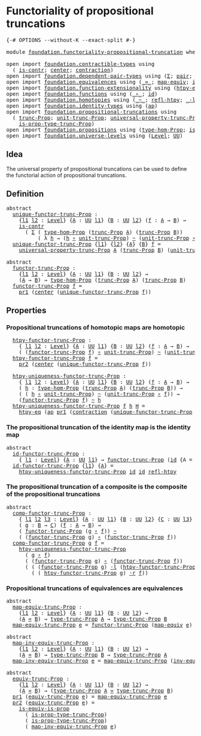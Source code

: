 # Functoriality of propositional truncations

<pre class="Agda"><a id="55" class="Symbol">{-#</a> <a id="59" class="Keyword">OPTIONS</a> <a id="67" class="Pragma">--without-K</a> <a id="79" class="Pragma">--exact-split</a> <a id="93" class="Symbol">#-}</a>

<a id="98" class="Keyword">module</a> <a id="105" href="foundation.functoriality-propositional-truncation.html" class="Module">foundation.functoriality-propositional-truncation</a> <a id="155" class="Keyword">where</a>

<a id="162" class="Keyword">open</a> <a id="167" class="Keyword">import</a> <a id="174" href="foundation.contractible-types.html" class="Module">foundation.contractible-types</a> <a id="204" class="Keyword">using</a>
  <a id="212" class="Symbol">(</a> <a id="214" href="foundation-core.contractible-types.html#925" class="Function">is-contr</a><a id="222" class="Symbol">;</a> <a id="224" href="foundation-core.contractible-types.html#1018" class="Function">center</a><a id="230" class="Symbol">;</a> <a id="232" href="foundation-core.contractible-types.html#1360" class="Function">contraction</a><a id="243" class="Symbol">)</a>
<a id="245" class="Keyword">open</a> <a id="250" class="Keyword">import</a> <a id="257" href="foundation.dependent-pair-types.html" class="Module">foundation.dependent-pair-types</a> <a id="289" class="Keyword">using</a> <a id="295" class="Symbol">(</a><a id="296" href="foundation-core.dependent-pair-types.html#502" class="Record">Σ</a><a id="297" class="Symbol">;</a> <a id="299" href="foundation-core.dependent-pair-types.html#575" class="InductiveConstructor">pair</a><a id="303" class="Symbol">;</a> <a id="305" href="foundation-core.dependent-pair-types.html#592" class="Field">pr1</a><a id="308" class="Symbol">;</a> <a id="310" href="foundation-core.dependent-pair-types.html#604" class="Field">pr2</a><a id="313" class="Symbol">)</a>
<a id="315" class="Keyword">open</a> <a id="320" class="Keyword">import</a> <a id="327" href="foundation.equivalences.html" class="Module">foundation.equivalences</a> <a id="351" class="Keyword">using</a> <a id="357" class="Symbol">(</a><a id="358" href="foundation-core.equivalences.html#1607" class="Function Operator">_≃_</a><a id="361" class="Symbol">;</a> <a id="363" href="foundation-core.equivalences.html#1807" class="Function">map-equiv</a><a id="372" class="Symbol">;</a> <a id="374" href="foundation-core.equivalences.html#5707" class="Function">inv-equiv</a><a id="383" class="Symbol">)</a>
<a id="385" class="Keyword">open</a> <a id="390" class="Keyword">import</a> <a id="397" href="foundation.function-extensionality.html" class="Module">foundation.function-extensionality</a> <a id="432" class="Keyword">using</a> <a id="438" class="Symbol">(</a><a id="439" href="foundation.function-extensionality.html#946" class="Function">htpy-eq</a><a id="446" class="Symbol">)</a>
<a id="448" class="Keyword">open</a> <a id="453" class="Keyword">import</a> <a id="460" href="foundation.functions.html" class="Module">foundation.functions</a> <a id="481" class="Keyword">using</a> <a id="487" class="Symbol">(</a><a id="488" href="foundation-core.functions.html#407" class="Function Operator">_∘_</a><a id="491" class="Symbol">;</a> <a id="493" href="foundation-core.functions.html#309" class="Function">id</a><a id="495" class="Symbol">)</a>
<a id="497" class="Keyword">open</a> <a id="502" class="Keyword">import</a> <a id="509" href="foundation.homotopies.html" class="Module">foundation.homotopies</a> <a id="531" class="Keyword">using</a> <a id="537" class="Symbol">(</a><a id="538" href="foundation-core.homotopies.html#467" class="Function Operator">_~_</a><a id="541" class="Symbol">;</a> <a id="543" href="foundation-core.homotopies.html#632" class="Function">refl-htpy</a><a id="552" class="Symbol">;</a> <a id="554" href="foundation-core.homotopies.html#1768" class="Function Operator">_·l_</a><a id="558" class="Symbol">;</a> <a id="560" href="foundation-core.homotopies.html#1058" class="Function Operator">_∙h_</a><a id="564" class="Symbol">;</a> <a id="566" href="foundation-core.homotopies.html#1974" class="Function Operator">_·r_</a><a id="570" class="Symbol">)</a>
<a id="572" class="Keyword">open</a> <a id="577" class="Keyword">import</a> <a id="584" href="foundation.identity-types.html" class="Module">foundation.identity-types</a> <a id="610" class="Keyword">using</a> <a id="616" class="Symbol">(</a><a id="617" href="foundation-core.identity-types.html#2853" class="Function">ap</a><a id="619" class="Symbol">)</a>
<a id="621" class="Keyword">open</a> <a id="626" class="Keyword">import</a> <a id="633" href="foundation.propositional-truncations.html" class="Module">foundation.propositional-truncations</a> <a id="670" class="Keyword">using</a>
  <a id="678" class="Symbol">(</a> <a id="680" href="foundation.propositional-truncations.html#2510" class="Function">trunc-Prop</a><a id="690" class="Symbol">;</a> <a id="692" href="foundation.propositional-truncations.html#2096" class="Function">unit-trunc-Prop</a><a id="707" class="Symbol">;</a> <a id="709" href="foundation.propositional-truncations.html#4864" class="Function">universal-property-trunc-Prop</a><a id="738" class="Symbol">;</a> <a id="740" href="foundation.propositional-truncations.html#2012" class="Function">type-trunc-Prop</a><a id="755" class="Symbol">;</a>
    <a id="761" href="foundation.propositional-truncations.html#2191" class="Function">is-prop-type-trunc-Prop</a><a id="784" class="Symbol">)</a>
<a id="786" class="Keyword">open</a> <a id="791" class="Keyword">import</a> <a id="798" href="foundation.propositions.html" class="Module">foundation.propositions</a> <a id="822" class="Keyword">using</a> <a id="828" class="Symbol">(</a><a id="829" href="foundation.propositions.html#3734" class="Function">type-hom-Prop</a><a id="842" class="Symbol">;</a> <a id="844" href="foundation-core.propositions.html#3624" class="Function">is-equiv-is-prop</a><a id="860" class="Symbol">)</a>
<a id="862" class="Keyword">open</a> <a id="867" class="Keyword">import</a> <a id="874" href="foundation.universe-levels.html" class="Module">foundation.universe-levels</a> <a id="901" class="Keyword">using</a> <a id="907" class="Symbol">(</a><a id="908" href="Agda.Primitive.html#597" class="Postulate">Level</a><a id="913" class="Symbol">;</a> <a id="915" href="foundation-core.universe-levels.html#222" class="Primitive">UU</a><a id="917" class="Symbol">)</a>
</pre>
## Idea

The universal property of propositional truncations can be used to define the functorial action of propositional truncations.

## Definition

<pre class="Agda"><a id="1083" class="Keyword">abstract</a>
  <a id="unique-functor-trunc-Prop"></a><a id="1094" href="foundation.functoriality-propositional-truncation.html#1094" class="Function">unique-functor-trunc-Prop</a> <a id="1120" class="Symbol">:</a>
    <a id="1126" class="Symbol">{</a><a id="1127" href="foundation.functoriality-propositional-truncation.html#1127" class="Bound">l1</a> <a id="1130" href="foundation.functoriality-propositional-truncation.html#1130" class="Bound">l2</a> <a id="1133" class="Symbol">:</a> <a id="1135" href="Agda.Primitive.html#597" class="Postulate">Level</a><a id="1140" class="Symbol">}</a> <a id="1142" class="Symbol">{</a><a id="1143" href="foundation.functoriality-propositional-truncation.html#1143" class="Bound">A</a> <a id="1145" class="Symbol">:</a> <a id="1147" href="foundation-core.universe-levels.html#222" class="Primitive">UU</a> <a id="1150" href="foundation.functoriality-propositional-truncation.html#1127" class="Bound">l1</a><a id="1152" class="Symbol">}</a> <a id="1154" class="Symbol">{</a><a id="1155" href="foundation.functoriality-propositional-truncation.html#1155" class="Bound">B</a> <a id="1157" class="Symbol">:</a> <a id="1159" href="foundation-core.universe-levels.html#222" class="Primitive">UU</a> <a id="1162" href="foundation.functoriality-propositional-truncation.html#1130" class="Bound">l2</a><a id="1164" class="Symbol">}</a> <a id="1166" class="Symbol">(</a><a id="1167" href="foundation.functoriality-propositional-truncation.html#1167" class="Bound">f</a> <a id="1169" class="Symbol">:</a> <a id="1171" href="foundation.functoriality-propositional-truncation.html#1143" class="Bound">A</a> <a id="1173" class="Symbol">→</a> <a id="1175" href="foundation.functoriality-propositional-truncation.html#1155" class="Bound">B</a><a id="1176" class="Symbol">)</a> <a id="1178" class="Symbol">→</a>
    <a id="1184" href="foundation-core.contractible-types.html#925" class="Function">is-contr</a>
      <a id="1199" class="Symbol">(</a> <a id="1201" href="foundation-core.dependent-pair-types.html#502" class="Record">Σ</a> <a id="1203" class="Symbol">(</a> <a id="1205" href="foundation.propositions.html#3734" class="Function">type-hom-Prop</a> <a id="1219" class="Symbol">(</a><a id="1220" href="foundation.propositional-truncations.html#2510" class="Function">trunc-Prop</a> <a id="1231" href="foundation.functoriality-propositional-truncation.html#1143" class="Bound">A</a><a id="1232" class="Symbol">)</a> <a id="1234" class="Symbol">(</a><a id="1235" href="foundation.propositional-truncations.html#2510" class="Function">trunc-Prop</a> <a id="1246" href="foundation.functoriality-propositional-truncation.html#1155" class="Bound">B</a><a id="1247" class="Symbol">))</a>
          <a id="1260" class="Symbol">(</a> <a id="1262" class="Symbol">λ</a> <a id="1264" href="foundation.functoriality-propositional-truncation.html#1264" class="Bound">h</a> <a id="1266" class="Symbol">→</a> <a id="1268" class="Symbol">(</a><a id="1269" href="foundation.functoriality-propositional-truncation.html#1264" class="Bound">h</a> <a id="1271" href="foundation-core.functions.html#407" class="Function Operator">∘</a> <a id="1273" href="foundation.propositional-truncations.html#2096" class="Function">unit-trunc-Prop</a><a id="1288" class="Symbol">)</a> <a id="1290" href="foundation-core.homotopies.html#467" class="Function Operator">~</a> <a id="1292" class="Symbol">(</a><a id="1293" href="foundation.propositional-truncations.html#2096" class="Function">unit-trunc-Prop</a> <a id="1309" href="foundation-core.functions.html#407" class="Function Operator">∘</a> <a id="1311" href="foundation.functoriality-propositional-truncation.html#1167" class="Bound">f</a><a id="1312" class="Symbol">)))</a>
  <a id="1318" href="foundation.functoriality-propositional-truncation.html#1094" class="Function">unique-functor-trunc-Prop</a> <a id="1344" class="Symbol">{</a><a id="1345" href="foundation.functoriality-propositional-truncation.html#1345" class="Bound">l1</a><a id="1347" class="Symbol">}</a> <a id="1349" class="Symbol">{</a><a id="1350" href="foundation.functoriality-propositional-truncation.html#1350" class="Bound">l2</a><a id="1352" class="Symbol">}</a> <a id="1354" class="Symbol">{</a><a id="1355" href="foundation.functoriality-propositional-truncation.html#1355" class="Bound">A</a><a id="1356" class="Symbol">}</a> <a id="1358" class="Symbol">{</a><a id="1359" href="foundation.functoriality-propositional-truncation.html#1359" class="Bound">B</a><a id="1360" class="Symbol">}</a> <a id="1362" href="foundation.functoriality-propositional-truncation.html#1362" class="Bound">f</a> <a id="1364" class="Symbol">=</a>
    <a id="1370" href="foundation.propositional-truncations.html#4864" class="Function">universal-property-trunc-Prop</a> <a id="1400" href="foundation.functoriality-propositional-truncation.html#1355" class="Bound">A</a> <a id="1402" class="Symbol">(</a><a id="1403" href="foundation.propositional-truncations.html#2510" class="Function">trunc-Prop</a> <a id="1414" href="foundation.functoriality-propositional-truncation.html#1359" class="Bound">B</a><a id="1415" class="Symbol">)</a> <a id="1417" class="Symbol">(</a><a id="1418" href="foundation.propositional-truncations.html#2096" class="Function">unit-trunc-Prop</a> <a id="1434" href="foundation-core.functions.html#407" class="Function Operator">∘</a> <a id="1436" href="foundation.functoriality-propositional-truncation.html#1362" class="Bound">f</a><a id="1437" class="Symbol">)</a>

<a id="1440" class="Keyword">abstract</a>
  <a id="functor-trunc-Prop"></a><a id="1451" href="foundation.functoriality-propositional-truncation.html#1451" class="Function">functor-trunc-Prop</a> <a id="1470" class="Symbol">:</a>
    <a id="1476" class="Symbol">{</a><a id="1477" href="foundation.functoriality-propositional-truncation.html#1477" class="Bound">l1</a> <a id="1480" href="foundation.functoriality-propositional-truncation.html#1480" class="Bound">l2</a> <a id="1483" class="Symbol">:</a> <a id="1485" href="Agda.Primitive.html#597" class="Postulate">Level</a><a id="1490" class="Symbol">}</a> <a id="1492" class="Symbol">{</a><a id="1493" href="foundation.functoriality-propositional-truncation.html#1493" class="Bound">A</a> <a id="1495" class="Symbol">:</a> <a id="1497" href="foundation-core.universe-levels.html#222" class="Primitive">UU</a> <a id="1500" href="foundation.functoriality-propositional-truncation.html#1477" class="Bound">l1</a><a id="1502" class="Symbol">}</a> <a id="1504" class="Symbol">{</a><a id="1505" href="foundation.functoriality-propositional-truncation.html#1505" class="Bound">B</a> <a id="1507" class="Symbol">:</a> <a id="1509" href="foundation-core.universe-levels.html#222" class="Primitive">UU</a> <a id="1512" href="foundation.functoriality-propositional-truncation.html#1480" class="Bound">l2</a><a id="1514" class="Symbol">}</a> <a id="1516" class="Symbol">→</a>
    <a id="1522" class="Symbol">(</a><a id="1523" href="foundation.functoriality-propositional-truncation.html#1493" class="Bound">A</a> <a id="1525" class="Symbol">→</a> <a id="1527" href="foundation.functoriality-propositional-truncation.html#1505" class="Bound">B</a><a id="1528" class="Symbol">)</a> <a id="1530" class="Symbol">→</a> <a id="1532" href="foundation.propositions.html#3734" class="Function">type-hom-Prop</a> <a id="1546" class="Symbol">(</a><a id="1547" href="foundation.propositional-truncations.html#2510" class="Function">trunc-Prop</a> <a id="1558" href="foundation.functoriality-propositional-truncation.html#1493" class="Bound">A</a><a id="1559" class="Symbol">)</a> <a id="1561" class="Symbol">(</a><a id="1562" href="foundation.propositional-truncations.html#2510" class="Function">trunc-Prop</a> <a id="1573" href="foundation.functoriality-propositional-truncation.html#1505" class="Bound">B</a><a id="1574" class="Symbol">)</a>
  <a id="1578" href="foundation.functoriality-propositional-truncation.html#1451" class="Function">functor-trunc-Prop</a> <a id="1597" href="foundation.functoriality-propositional-truncation.html#1597" class="Bound">f</a> <a id="1599" class="Symbol">=</a>
    <a id="1605" href="foundation-core.dependent-pair-types.html#592" class="Field">pr1</a> <a id="1609" class="Symbol">(</a><a id="1610" href="foundation-core.contractible-types.html#1018" class="Function">center</a> <a id="1617" class="Symbol">(</a><a id="1618" href="foundation.functoriality-propositional-truncation.html#1094" class="Function">unique-functor-trunc-Prop</a> <a id="1644" href="foundation.functoriality-propositional-truncation.html#1597" class="Bound">f</a><a id="1645" class="Symbol">))</a>
</pre>
## Properties

### Propositional truncations of homotopic maps are homotopic

<pre class="Agda">  <a id="htpy-functor-trunc-Prop"></a><a id="1741" href="foundation.functoriality-propositional-truncation.html#1741" class="Function">htpy-functor-trunc-Prop</a> <a id="1765" class="Symbol">:</a>
    <a id="1771" class="Symbol">{</a> <a id="1773" href="foundation.functoriality-propositional-truncation.html#1773" class="Bound">l1</a> <a id="1776" href="foundation.functoriality-propositional-truncation.html#1776" class="Bound">l2</a> <a id="1779" class="Symbol">:</a> <a id="1781" href="Agda.Primitive.html#597" class="Postulate">Level</a><a id="1786" class="Symbol">}</a> <a id="1788" class="Symbol">{</a><a id="1789" href="foundation.functoriality-propositional-truncation.html#1789" class="Bound">A</a> <a id="1791" class="Symbol">:</a> <a id="1793" href="foundation-core.universe-levels.html#222" class="Primitive">UU</a> <a id="1796" href="foundation.functoriality-propositional-truncation.html#1773" class="Bound">l1</a><a id="1798" class="Symbol">}</a> <a id="1800" class="Symbol">{</a><a id="1801" href="foundation.functoriality-propositional-truncation.html#1801" class="Bound">B</a> <a id="1803" class="Symbol">:</a> <a id="1805" href="foundation-core.universe-levels.html#222" class="Primitive">UU</a> <a id="1808" href="foundation.functoriality-propositional-truncation.html#1776" class="Bound">l2</a><a id="1810" class="Symbol">}</a> <a id="1812" class="Symbol">(</a><a id="1813" href="foundation.functoriality-propositional-truncation.html#1813" class="Bound">f</a> <a id="1815" class="Symbol">:</a> <a id="1817" href="foundation.functoriality-propositional-truncation.html#1789" class="Bound">A</a> <a id="1819" class="Symbol">→</a> <a id="1821" href="foundation.functoriality-propositional-truncation.html#1801" class="Bound">B</a><a id="1822" class="Symbol">)</a> <a id="1824" class="Symbol">→</a>
    <a id="1830" class="Symbol">(</a> <a id="1832" class="Symbol">(</a><a id="1833" href="foundation.functoriality-propositional-truncation.html#1451" class="Function">functor-trunc-Prop</a> <a id="1852" href="foundation.functoriality-propositional-truncation.html#1813" class="Bound">f</a><a id="1853" class="Symbol">)</a> <a id="1855" href="foundation-core.functions.html#407" class="Function Operator">∘</a> <a id="1857" href="foundation.propositional-truncations.html#2096" class="Function">unit-trunc-Prop</a><a id="1872" class="Symbol">)</a> <a id="1874" href="foundation-core.homotopies.html#467" class="Function Operator">~</a> <a id="1876" class="Symbol">(</a><a id="1877" href="foundation.propositional-truncations.html#2096" class="Function">unit-trunc-Prop</a> <a id="1893" href="foundation-core.functions.html#407" class="Function Operator">∘</a> <a id="1895" href="foundation.functoriality-propositional-truncation.html#1813" class="Bound">f</a><a id="1896" class="Symbol">)</a>
  <a id="1900" href="foundation.functoriality-propositional-truncation.html#1741" class="Function">htpy-functor-trunc-Prop</a> <a id="1924" href="foundation.functoriality-propositional-truncation.html#1924" class="Bound">f</a> <a id="1926" class="Symbol">=</a>
    <a id="1932" href="foundation-core.dependent-pair-types.html#604" class="Field">pr2</a> <a id="1936" class="Symbol">(</a><a id="1937" href="foundation-core.contractible-types.html#1018" class="Function">center</a> <a id="1944" class="Symbol">(</a><a id="1945" href="foundation.functoriality-propositional-truncation.html#1094" class="Function">unique-functor-trunc-Prop</a> <a id="1971" href="foundation.functoriality-propositional-truncation.html#1924" class="Bound">f</a><a id="1972" class="Symbol">))</a>

  <a id="htpy-uniqueness-functor-trunc-Prop"></a><a id="1978" href="foundation.functoriality-propositional-truncation.html#1978" class="Function">htpy-uniqueness-functor-trunc-Prop</a> <a id="2013" class="Symbol">:</a>
    <a id="2019" class="Symbol">{</a> <a id="2021" href="foundation.functoriality-propositional-truncation.html#2021" class="Bound">l1</a> <a id="2024" href="foundation.functoriality-propositional-truncation.html#2024" class="Bound">l2</a> <a id="2027" class="Symbol">:</a> <a id="2029" href="Agda.Primitive.html#597" class="Postulate">Level</a><a id="2034" class="Symbol">}</a> <a id="2036" class="Symbol">{</a><a id="2037" href="foundation.functoriality-propositional-truncation.html#2037" class="Bound">A</a> <a id="2039" class="Symbol">:</a> <a id="2041" href="foundation-core.universe-levels.html#222" class="Primitive">UU</a> <a id="2044" href="foundation.functoriality-propositional-truncation.html#2021" class="Bound">l1</a><a id="2046" class="Symbol">}</a> <a id="2048" class="Symbol">{</a><a id="2049" href="foundation.functoriality-propositional-truncation.html#2049" class="Bound">B</a> <a id="2051" class="Symbol">:</a> <a id="2053" href="foundation-core.universe-levels.html#222" class="Primitive">UU</a> <a id="2056" href="foundation.functoriality-propositional-truncation.html#2024" class="Bound">l2</a><a id="2058" class="Symbol">}</a> <a id="2060" class="Symbol">(</a><a id="2061" href="foundation.functoriality-propositional-truncation.html#2061" class="Bound">f</a> <a id="2063" class="Symbol">:</a> <a id="2065" href="foundation.functoriality-propositional-truncation.html#2037" class="Bound">A</a> <a id="2067" class="Symbol">→</a> <a id="2069" href="foundation.functoriality-propositional-truncation.html#2049" class="Bound">B</a><a id="2070" class="Symbol">)</a> <a id="2072" class="Symbol">→</a>
    <a id="2078" class="Symbol">(</a> <a id="2080" href="foundation.functoriality-propositional-truncation.html#2080" class="Bound">h</a> <a id="2082" class="Symbol">:</a> <a id="2084" href="foundation.propositions.html#3734" class="Function">type-hom-Prop</a> <a id="2098" class="Symbol">(</a><a id="2099" href="foundation.propositional-truncations.html#2510" class="Function">trunc-Prop</a> <a id="2110" href="foundation.functoriality-propositional-truncation.html#2037" class="Bound">A</a><a id="2111" class="Symbol">)</a> <a id="2113" class="Symbol">(</a><a id="2114" href="foundation.propositional-truncations.html#2510" class="Function">trunc-Prop</a> <a id="2125" href="foundation.functoriality-propositional-truncation.html#2049" class="Bound">B</a><a id="2126" class="Symbol">))</a> <a id="2129" class="Symbol">→</a>
    <a id="2135" class="Symbol">(</a> <a id="2137" class="Symbol">(</a> <a id="2139" href="foundation.functoriality-propositional-truncation.html#2080" class="Bound">h</a> <a id="2141" href="foundation-core.functions.html#407" class="Function Operator">∘</a> <a id="2143" href="foundation.propositional-truncations.html#2096" class="Function">unit-trunc-Prop</a><a id="2158" class="Symbol">)</a> <a id="2160" href="foundation-core.homotopies.html#467" class="Function Operator">~</a> <a id="2162" class="Symbol">(</a><a id="2163" href="foundation.propositional-truncations.html#2096" class="Function">unit-trunc-Prop</a> <a id="2179" href="foundation-core.functions.html#407" class="Function Operator">∘</a> <a id="2181" href="foundation.functoriality-propositional-truncation.html#2061" class="Bound">f</a><a id="2182" class="Symbol">))</a> <a id="2185" class="Symbol">→</a>
    <a id="2191" class="Symbol">(</a><a id="2192" href="foundation.functoriality-propositional-truncation.html#1451" class="Function">functor-trunc-Prop</a> <a id="2211" href="foundation.functoriality-propositional-truncation.html#2061" class="Bound">f</a><a id="2212" class="Symbol">)</a> <a id="2214" href="foundation-core.homotopies.html#467" class="Function Operator">~</a> <a id="2216" href="foundation.functoriality-propositional-truncation.html#2080" class="Bound">h</a>
  <a id="2220" href="foundation.functoriality-propositional-truncation.html#1978" class="Function">htpy-uniqueness-functor-trunc-Prop</a> <a id="2255" href="foundation.functoriality-propositional-truncation.html#2255" class="Bound">f</a> <a id="2257" href="foundation.functoriality-propositional-truncation.html#2257" class="Bound">h</a> <a id="2259" href="foundation.functoriality-propositional-truncation.html#2259" class="Bound">H</a> <a id="2261" class="Symbol">=</a>
    <a id="2267" href="foundation.function-extensionality.html#946" class="Function">htpy-eq</a> <a id="2275" class="Symbol">(</a><a id="2276" href="foundation-core.identity-types.html#2853" class="Function">ap</a> <a id="2279" href="foundation-core.dependent-pair-types.html#592" class="Field">pr1</a> <a id="2283" class="Symbol">(</a><a id="2284" href="foundation-core.contractible-types.html#1360" class="Function">contraction</a> <a id="2296" class="Symbol">(</a><a id="2297" href="foundation.functoriality-propositional-truncation.html#1094" class="Function">unique-functor-trunc-Prop</a> <a id="2323" href="foundation.functoriality-propositional-truncation.html#2255" class="Bound">f</a><a id="2324" class="Symbol">)</a> <a id="2326" class="Symbol">(</a><a id="2327" href="foundation-core.dependent-pair-types.html#575" class="InductiveConstructor">pair</a> <a id="2332" href="foundation.functoriality-propositional-truncation.html#2257" class="Bound">h</a> <a id="2334" href="foundation.functoriality-propositional-truncation.html#2259" class="Bound">H</a><a id="2335" class="Symbol">)))</a>
</pre>
### The propositional truncation of the identity map is the identity map

<pre class="Agda"><a id="2426" class="Keyword">abstract</a>
  <a id="id-functor-trunc-Prop"></a><a id="2437" href="foundation.functoriality-propositional-truncation.html#2437" class="Function">id-functor-trunc-Prop</a> <a id="2459" class="Symbol">:</a>
    <a id="2465" class="Symbol">{</a> <a id="2467" href="foundation.functoriality-propositional-truncation.html#2467" class="Bound">l1</a> <a id="2470" class="Symbol">:</a> <a id="2472" href="Agda.Primitive.html#597" class="Postulate">Level</a><a id="2477" class="Symbol">}</a> <a id="2479" class="Symbol">{</a><a id="2480" href="foundation.functoriality-propositional-truncation.html#2480" class="Bound">A</a> <a id="2482" class="Symbol">:</a> <a id="2484" href="foundation-core.universe-levels.html#222" class="Primitive">UU</a> <a id="2487" href="foundation.functoriality-propositional-truncation.html#2467" class="Bound">l1</a><a id="2489" class="Symbol">}</a> <a id="2491" class="Symbol">→</a> <a id="2493" href="foundation.functoriality-propositional-truncation.html#1451" class="Function">functor-trunc-Prop</a> <a id="2512" class="Symbol">(</a><a id="2513" href="foundation-core.functions.html#309" class="Function">id</a> <a id="2516" class="Symbol">{</a><a id="2517" class="Argument">A</a> <a id="2519" class="Symbol">=</a> <a id="2521" href="foundation.functoriality-propositional-truncation.html#2480" class="Bound">A</a><a id="2522" class="Symbol">})</a> <a id="2525" href="foundation-core.homotopies.html#467" class="Function Operator">~</a> <a id="2527" href="foundation-core.functions.html#309" class="Function">id</a>
  <a id="2532" href="foundation.functoriality-propositional-truncation.html#2437" class="Function">id-functor-trunc-Prop</a> <a id="2554" class="Symbol">{</a><a id="2555" href="foundation.functoriality-propositional-truncation.html#2555" class="Bound">l1</a><a id="2557" class="Symbol">}</a> <a id="2559" class="Symbol">{</a><a id="2560" href="foundation.functoriality-propositional-truncation.html#2560" class="Bound">A</a><a id="2561" class="Symbol">}</a> <a id="2563" class="Symbol">=</a>
    <a id="2569" href="foundation.functoriality-propositional-truncation.html#1978" class="Function">htpy-uniqueness-functor-trunc-Prop</a> <a id="2604" href="foundation-core.functions.html#309" class="Function">id</a> <a id="2607" href="foundation-core.functions.html#309" class="Function">id</a> <a id="2610" href="foundation-core.homotopies.html#632" class="Function">refl-htpy</a>
</pre>
### The propositional truncation of a composite is the composite of the propositional truncations

<pre class="Agda"><a id="2732" class="Keyword">abstract</a>
  <a id="comp-functor-trunc-Prop"></a><a id="2743" href="foundation.functoriality-propositional-truncation.html#2743" class="Function">comp-functor-trunc-Prop</a> <a id="2767" class="Symbol">:</a>
    <a id="2773" class="Symbol">{</a> <a id="2775" href="foundation.functoriality-propositional-truncation.html#2775" class="Bound">l1</a> <a id="2778" href="foundation.functoriality-propositional-truncation.html#2778" class="Bound">l2</a> <a id="2781" href="foundation.functoriality-propositional-truncation.html#2781" class="Bound">l3</a> <a id="2784" class="Symbol">:</a> <a id="2786" href="Agda.Primitive.html#597" class="Postulate">Level</a><a id="2791" class="Symbol">}</a> <a id="2793" class="Symbol">{</a><a id="2794" href="foundation.functoriality-propositional-truncation.html#2794" class="Bound">A</a> <a id="2796" class="Symbol">:</a> <a id="2798" href="foundation-core.universe-levels.html#222" class="Primitive">UU</a> <a id="2801" href="foundation.functoriality-propositional-truncation.html#2775" class="Bound">l1</a><a id="2803" class="Symbol">}</a> <a id="2805" class="Symbol">{</a><a id="2806" href="foundation.functoriality-propositional-truncation.html#2806" class="Bound">B</a> <a id="2808" class="Symbol">:</a> <a id="2810" href="foundation-core.universe-levels.html#222" class="Primitive">UU</a> <a id="2813" href="foundation.functoriality-propositional-truncation.html#2778" class="Bound">l2</a><a id="2815" class="Symbol">}</a> <a id="2817" class="Symbol">{</a><a id="2818" href="foundation.functoriality-propositional-truncation.html#2818" class="Bound">C</a> <a id="2820" class="Symbol">:</a> <a id="2822" href="foundation-core.universe-levels.html#222" class="Primitive">UU</a> <a id="2825" href="foundation.functoriality-propositional-truncation.html#2781" class="Bound">l3</a><a id="2827" class="Symbol">}</a>
    <a id="2833" class="Symbol">(</a> <a id="2835" href="foundation.functoriality-propositional-truncation.html#2835" class="Bound">g</a> <a id="2837" class="Symbol">:</a> <a id="2839" href="foundation.functoriality-propositional-truncation.html#2806" class="Bound">B</a> <a id="2841" class="Symbol">→</a> <a id="2843" href="foundation.functoriality-propositional-truncation.html#2818" class="Bound">C</a><a id="2844" class="Symbol">)</a> <a id="2846" class="Symbol">(</a><a id="2847" href="foundation.functoriality-propositional-truncation.html#2847" class="Bound">f</a> <a id="2849" class="Symbol">:</a> <a id="2851" href="foundation.functoriality-propositional-truncation.html#2794" class="Bound">A</a> <a id="2853" class="Symbol">→</a> <a id="2855" href="foundation.functoriality-propositional-truncation.html#2806" class="Bound">B</a><a id="2856" class="Symbol">)</a> <a id="2858" class="Symbol">→</a>
    <a id="2864" class="Symbol">(</a> <a id="2866" href="foundation.functoriality-propositional-truncation.html#1451" class="Function">functor-trunc-Prop</a> <a id="2885" class="Symbol">(</a><a id="2886" href="foundation.functoriality-propositional-truncation.html#2835" class="Bound">g</a> <a id="2888" href="foundation-core.functions.html#407" class="Function Operator">∘</a> <a id="2890" href="foundation.functoriality-propositional-truncation.html#2847" class="Bound">f</a><a id="2891" class="Symbol">))</a> <a id="2894" href="foundation-core.homotopies.html#467" class="Function Operator">~</a>
    <a id="2900" class="Symbol">(</a> <a id="2902" class="Symbol">(</a><a id="2903" href="foundation.functoriality-propositional-truncation.html#1451" class="Function">functor-trunc-Prop</a> <a id="2922" href="foundation.functoriality-propositional-truncation.html#2835" class="Bound">g</a><a id="2923" class="Symbol">)</a> <a id="2925" href="foundation-core.functions.html#407" class="Function Operator">∘</a> <a id="2927" class="Symbol">(</a><a id="2928" href="foundation.functoriality-propositional-truncation.html#1451" class="Function">functor-trunc-Prop</a> <a id="2947" href="foundation.functoriality-propositional-truncation.html#2847" class="Bound">f</a><a id="2948" class="Symbol">))</a>
  <a id="2953" href="foundation.functoriality-propositional-truncation.html#2743" class="Function">comp-functor-trunc-Prop</a> <a id="2977" href="foundation.functoriality-propositional-truncation.html#2977" class="Bound">g</a> <a id="2979" href="foundation.functoriality-propositional-truncation.html#2979" class="Bound">f</a> <a id="2981" class="Symbol">=</a>
    <a id="2987" href="foundation.functoriality-propositional-truncation.html#1978" class="Function">htpy-uniqueness-functor-trunc-Prop</a>
      <a id="3028" class="Symbol">(</a> <a id="3030" href="foundation.functoriality-propositional-truncation.html#2977" class="Bound">g</a> <a id="3032" href="foundation-core.functions.html#407" class="Function Operator">∘</a> <a id="3034" href="foundation.functoriality-propositional-truncation.html#2979" class="Bound">f</a><a id="3035" class="Symbol">)</a>
      <a id="3043" class="Symbol">(</a> <a id="3045" class="Symbol">(</a><a id="3046" href="foundation.functoriality-propositional-truncation.html#1451" class="Function">functor-trunc-Prop</a> <a id="3065" href="foundation.functoriality-propositional-truncation.html#2977" class="Bound">g</a><a id="3066" class="Symbol">)</a> <a id="3068" href="foundation-core.functions.html#407" class="Function Operator">∘</a> <a id="3070" class="Symbol">(</a><a id="3071" href="foundation.functoriality-propositional-truncation.html#1451" class="Function">functor-trunc-Prop</a> <a id="3090" href="foundation.functoriality-propositional-truncation.html#2979" class="Bound">f</a><a id="3091" class="Symbol">))</a>
      <a id="3100" class="Symbol">(</a> <a id="3102" class="Symbol">(</a> <a id="3104" class="Symbol">(</a><a id="3105" href="foundation.functoriality-propositional-truncation.html#1451" class="Function">functor-trunc-Prop</a> <a id="3124" href="foundation.functoriality-propositional-truncation.html#2977" class="Bound">g</a><a id="3125" class="Symbol">)</a> <a id="3127" href="foundation-core.homotopies.html#1768" class="Function Operator">·l</a> <a id="3130" class="Symbol">(</a><a id="3131" href="foundation.functoriality-propositional-truncation.html#1741" class="Function">htpy-functor-trunc-Prop</a> <a id="3155" href="foundation.functoriality-propositional-truncation.html#2979" class="Bound">f</a><a id="3156" class="Symbol">))</a> <a id="3159" href="foundation-core.homotopies.html#1058" class="Function Operator">∙h</a>
        <a id="3170" class="Symbol">(</a> <a id="3172" class="Symbol">(</a> <a id="3174" href="foundation.functoriality-propositional-truncation.html#1741" class="Function">htpy-functor-trunc-Prop</a> <a id="3198" href="foundation.functoriality-propositional-truncation.html#2977" class="Bound">g</a><a id="3199" class="Symbol">)</a> <a id="3201" href="foundation-core.homotopies.html#1974" class="Function Operator">·r</a> <a id="3204" href="foundation.functoriality-propositional-truncation.html#2979" class="Bound">f</a><a id="3205" class="Symbol">))</a>
</pre>
### Propositional truncations of equivalences are equivalences

<pre class="Agda"><a id="3285" class="Keyword">abstract</a>
  <a id="map-equiv-trunc-Prop"></a><a id="3296" href="foundation.functoriality-propositional-truncation.html#3296" class="Function">map-equiv-trunc-Prop</a> <a id="3317" class="Symbol">:</a>
    <a id="3323" class="Symbol">{</a><a id="3324" href="foundation.functoriality-propositional-truncation.html#3324" class="Bound">l1</a> <a id="3327" href="foundation.functoriality-propositional-truncation.html#3327" class="Bound">l2</a> <a id="3330" class="Symbol">:</a> <a id="3332" href="Agda.Primitive.html#597" class="Postulate">Level</a><a id="3337" class="Symbol">}</a> <a id="3339" class="Symbol">{</a><a id="3340" href="foundation.functoriality-propositional-truncation.html#3340" class="Bound">A</a> <a id="3342" class="Symbol">:</a> <a id="3344" href="foundation-core.universe-levels.html#222" class="Primitive">UU</a> <a id="3347" href="foundation.functoriality-propositional-truncation.html#3324" class="Bound">l1</a><a id="3349" class="Symbol">}</a> <a id="3351" class="Symbol">{</a><a id="3352" href="foundation.functoriality-propositional-truncation.html#3352" class="Bound">B</a> <a id="3354" class="Symbol">:</a> <a id="3356" href="foundation-core.universe-levels.html#222" class="Primitive">UU</a> <a id="3359" href="foundation.functoriality-propositional-truncation.html#3327" class="Bound">l2</a><a id="3361" class="Symbol">}</a> <a id="3363" class="Symbol">→</a>
    <a id="3369" class="Symbol">(</a><a id="3370" href="foundation.functoriality-propositional-truncation.html#3340" class="Bound">A</a> <a id="3372" href="foundation-core.equivalences.html#1607" class="Function Operator">≃</a> <a id="3374" href="foundation.functoriality-propositional-truncation.html#3352" class="Bound">B</a><a id="3375" class="Symbol">)</a> <a id="3377" class="Symbol">→</a> <a id="3379" href="foundation.propositional-truncations.html#2012" class="Function">type-trunc-Prop</a> <a id="3395" href="foundation.functoriality-propositional-truncation.html#3340" class="Bound">A</a> <a id="3397" class="Symbol">→</a> <a id="3399" href="foundation.propositional-truncations.html#2012" class="Function">type-trunc-Prop</a> <a id="3415" href="foundation.functoriality-propositional-truncation.html#3352" class="Bound">B</a>
  <a id="3419" href="foundation.functoriality-propositional-truncation.html#3296" class="Function">map-equiv-trunc-Prop</a> <a id="3440" href="foundation.functoriality-propositional-truncation.html#3440" class="Bound">e</a> <a id="3442" class="Symbol">=</a> <a id="3444" href="foundation.functoriality-propositional-truncation.html#1451" class="Function">functor-trunc-Prop</a> <a id="3463" class="Symbol">(</a><a id="3464" href="foundation-core.equivalences.html#1807" class="Function">map-equiv</a> <a id="3474" href="foundation.functoriality-propositional-truncation.html#3440" class="Bound">e</a><a id="3475" class="Symbol">)</a>

<a id="3478" class="Keyword">abstract</a>
  <a id="map-inv-equiv-trunc-Prop"></a><a id="3489" href="foundation.functoriality-propositional-truncation.html#3489" class="Function">map-inv-equiv-trunc-Prop</a> <a id="3514" class="Symbol">:</a>
    <a id="3520" class="Symbol">{</a><a id="3521" href="foundation.functoriality-propositional-truncation.html#3521" class="Bound">l1</a> <a id="3524" href="foundation.functoriality-propositional-truncation.html#3524" class="Bound">l2</a> <a id="3527" class="Symbol">:</a> <a id="3529" href="Agda.Primitive.html#597" class="Postulate">Level</a><a id="3534" class="Symbol">}</a> <a id="3536" class="Symbol">{</a><a id="3537" href="foundation.functoriality-propositional-truncation.html#3537" class="Bound">A</a> <a id="3539" class="Symbol">:</a> <a id="3541" href="foundation-core.universe-levels.html#222" class="Primitive">UU</a> <a id="3544" href="foundation.functoriality-propositional-truncation.html#3521" class="Bound">l1</a><a id="3546" class="Symbol">}</a> <a id="3548" class="Symbol">{</a><a id="3549" href="foundation.functoriality-propositional-truncation.html#3549" class="Bound">B</a> <a id="3551" class="Symbol">:</a> <a id="3553" href="foundation-core.universe-levels.html#222" class="Primitive">UU</a> <a id="3556" href="foundation.functoriality-propositional-truncation.html#3524" class="Bound">l2</a><a id="3558" class="Symbol">}</a> <a id="3560" class="Symbol">→</a>
    <a id="3566" class="Symbol">(</a><a id="3567" href="foundation.functoriality-propositional-truncation.html#3537" class="Bound">A</a> <a id="3569" href="foundation-core.equivalences.html#1607" class="Function Operator">≃</a> <a id="3571" href="foundation.functoriality-propositional-truncation.html#3549" class="Bound">B</a><a id="3572" class="Symbol">)</a> <a id="3574" class="Symbol">→</a> <a id="3576" href="foundation.propositional-truncations.html#2012" class="Function">type-trunc-Prop</a> <a id="3592" href="foundation.functoriality-propositional-truncation.html#3549" class="Bound">B</a> <a id="3594" class="Symbol">→</a> <a id="3596" href="foundation.propositional-truncations.html#2012" class="Function">type-trunc-Prop</a> <a id="3612" href="foundation.functoriality-propositional-truncation.html#3537" class="Bound">A</a>
  <a id="3616" href="foundation.functoriality-propositional-truncation.html#3489" class="Function">map-inv-equiv-trunc-Prop</a> <a id="3641" href="foundation.functoriality-propositional-truncation.html#3641" class="Bound">e</a> <a id="3643" class="Symbol">=</a> <a id="3645" href="foundation.functoriality-propositional-truncation.html#3296" class="Function">map-equiv-trunc-Prop</a> <a id="3666" class="Symbol">(</a><a id="3667" href="foundation-core.equivalences.html#5707" class="Function">inv-equiv</a> <a id="3677" href="foundation.functoriality-propositional-truncation.html#3641" class="Bound">e</a><a id="3678" class="Symbol">)</a>

<a id="3681" class="Keyword">abstract</a>
  <a id="equiv-trunc-Prop"></a><a id="3692" href="foundation.functoriality-propositional-truncation.html#3692" class="Function">equiv-trunc-Prop</a> <a id="3709" class="Symbol">:</a>
    <a id="3715" class="Symbol">{</a><a id="3716" href="foundation.functoriality-propositional-truncation.html#3716" class="Bound">l1</a> <a id="3719" href="foundation.functoriality-propositional-truncation.html#3719" class="Bound">l2</a> <a id="3722" class="Symbol">:</a> <a id="3724" href="Agda.Primitive.html#597" class="Postulate">Level</a><a id="3729" class="Symbol">}</a> <a id="3731" class="Symbol">{</a><a id="3732" href="foundation.functoriality-propositional-truncation.html#3732" class="Bound">A</a> <a id="3734" class="Symbol">:</a> <a id="3736" href="foundation-core.universe-levels.html#222" class="Primitive">UU</a> <a id="3739" href="foundation.functoriality-propositional-truncation.html#3716" class="Bound">l1</a><a id="3741" class="Symbol">}</a> <a id="3743" class="Symbol">{</a><a id="3744" href="foundation.functoriality-propositional-truncation.html#3744" class="Bound">B</a> <a id="3746" class="Symbol">:</a> <a id="3748" href="foundation-core.universe-levels.html#222" class="Primitive">UU</a> <a id="3751" href="foundation.functoriality-propositional-truncation.html#3719" class="Bound">l2</a><a id="3753" class="Symbol">}</a> <a id="3755" class="Symbol">→</a>
    <a id="3761" class="Symbol">(</a><a id="3762" href="foundation.functoriality-propositional-truncation.html#3732" class="Bound">A</a> <a id="3764" href="foundation-core.equivalences.html#1607" class="Function Operator">≃</a> <a id="3766" href="foundation.functoriality-propositional-truncation.html#3744" class="Bound">B</a><a id="3767" class="Symbol">)</a> <a id="3769" class="Symbol">→</a> <a id="3771" class="Symbol">(</a><a id="3772" href="foundation.propositional-truncations.html#2012" class="Function">type-trunc-Prop</a> <a id="3788" href="foundation.functoriality-propositional-truncation.html#3732" class="Bound">A</a> <a id="3790" href="foundation-core.equivalences.html#1607" class="Function Operator">≃</a> <a id="3792" href="foundation.propositional-truncations.html#2012" class="Function">type-trunc-Prop</a> <a id="3808" href="foundation.functoriality-propositional-truncation.html#3744" class="Bound">B</a><a id="3809" class="Symbol">)</a>
  <a id="3813" href="foundation-core.dependent-pair-types.html#592" class="Field">pr1</a> <a id="3817" class="Symbol">(</a><a id="3818" href="foundation.functoriality-propositional-truncation.html#3692" class="Function">equiv-trunc-Prop</a> <a id="3835" href="foundation.functoriality-propositional-truncation.html#3835" class="Bound">e</a><a id="3836" class="Symbol">)</a> <a id="3838" class="Symbol">=</a> <a id="3840" href="foundation.functoriality-propositional-truncation.html#3296" class="Function">map-equiv-trunc-Prop</a> <a id="3861" href="foundation.functoriality-propositional-truncation.html#3835" class="Bound">e</a>
  <a id="3865" href="foundation-core.dependent-pair-types.html#604" class="Field">pr2</a> <a id="3869" class="Symbol">(</a><a id="3870" href="foundation.functoriality-propositional-truncation.html#3692" class="Function">equiv-trunc-Prop</a> <a id="3887" href="foundation.functoriality-propositional-truncation.html#3887" class="Bound">e</a><a id="3888" class="Symbol">)</a> <a id="3890" class="Symbol">=</a>
    <a id="3896" href="foundation-core.propositions.html#3624" class="Function">is-equiv-is-prop</a>
      <a id="3919" class="Symbol">(</a> <a id="3921" href="foundation.propositional-truncations.html#2191" class="Function">is-prop-type-trunc-Prop</a><a id="3944" class="Symbol">)</a>
      <a id="3952" class="Symbol">(</a> <a id="3954" href="foundation.propositional-truncations.html#2191" class="Function">is-prop-type-trunc-Prop</a><a id="3977" class="Symbol">)</a>
      <a id="3985" class="Symbol">(</a> <a id="3987" href="foundation.functoriality-propositional-truncation.html#3489" class="Function">map-inv-equiv-trunc-Prop</a> <a id="4012" href="foundation.functoriality-propositional-truncation.html#3887" class="Bound">e</a><a id="4013" class="Symbol">)</a>
</pre>